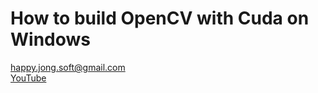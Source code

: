 # How to build OpenCV with Cuda on Windows

  
<object data="https://docs.google.com/gview?url=https://raw.githubusercontent.com/happyjongsoft/OpenCVBuildWithCuda/27769a152148f22c2bebda8b4d8626c3d217edf7/Build_Opencv_for_Windows_with_CUDA.pdf&embedded=true" width="1000" height="1000" type='application/pdf'></object>
  
  
[happy.jong.soft@gmail.com](mailto:happy.jong.soft@gmail.com) \
[YouTube](https://www.youtube.com/channel/UCzcpR2jPKBYXvKFp6kBMdGA)
